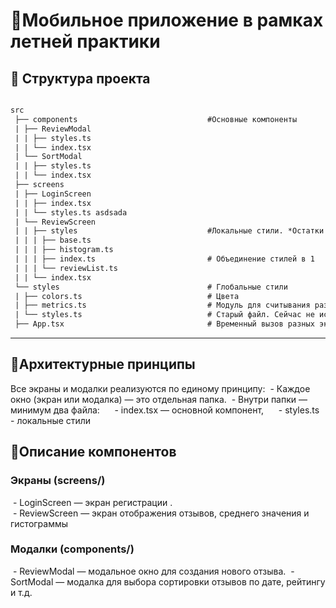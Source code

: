 # 📱Мобильное приложение в рамках летней практики
 
## 📁 Структура проекта  

```md

src
 ├── components                             #Основные компоненты
 | ├── ReviewModal
 | | ├── styles.ts
 | | └── index.tsx
 | └── SortModal
 | | ├── styles.ts
 | | └── index.tsx
 ├── screens
 | ├── LoginScreen
 | | ├── index.tsx
 | | └── styles.ts asdsada
 | └── ReviewScreen
 | | ├── styles                             #Локальные стили. *Остатки старой архитектуры, надо объединить*
 | | | ├── base.ts
 | | | ├── histogram.ts
 | | | ├── index.ts                         # Объединение стилей в 1
 | | | └── reviewList.ts
 | | └── index.tsx
 └── styles                                 # Глобальные стили
 | ├── colors.ts                            # Цвета
 | ├── metrics.ts                           # Модуль для считывания размеров экрана
 | └── styles.ts                            # Старый файл. Сейчас не используется. 
 ├── App.tsx                                # Временный вызов разных экранов

```

---
## 🧱Архитектурные принципы

Все экраны и модалки реализуются по единому принципу:
 - Каждое окно (экран или модалка) — это отдельная папка.
 - Внутри папки — минимум два файла:
     - index.tsx — основной компонент,
     - styles.ts - локальные стили
## 📄Описание компонентов

### Экраны (screens/)
 - LoginScreen — экран регистрации .  
 - ReviewScreen — экран отображения отзывов, среднего значения и гистограммы
### Модалки (components/)
 - ReviewModal — модальное окно для создания нового отзыва.
 - SortModal — модалка для выбора сортировки отзывов по дате, рейтингу и т.д.